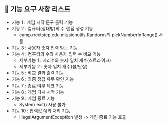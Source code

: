 ## 🚀 기능 요구 사항 리스트

- 기능 1 : 게임 시작 문구 출력 기능
- 기능 2 : 컴퓨터(상대방)의 수 랜덤 생성 기능
  - camp.nextstep.edu.missionutils.Randoms의 pickNumberInRange() 사용
- 기능 3 : 사용자 숫자 입력 받는 기능
- 기능 4 : 컴퓨터의 수와 사용자 입력 수 비교 기능
  - 세부기능 1 : 자리수와 숫자 일치 개수(스트라이크)
  - 세부기능 2 : 숫자 일치 개수(볼/낫싱)
- 기능 5 : 비교 결과 출력 기능
- 기능 6 : 최종 정답 유무 확인 기능
- 기능 7 : 종료 여부 체크 기능
- 기능 8 : 게임 다시 시작 기능
- 기능 9 : 게임 종료 기능
  - System.exit() 사용 불가
- 기능 10 : 입력값 예외 처리 기능
  - IllegalArgumentException 발생 -> 게임 종료 기능 호출